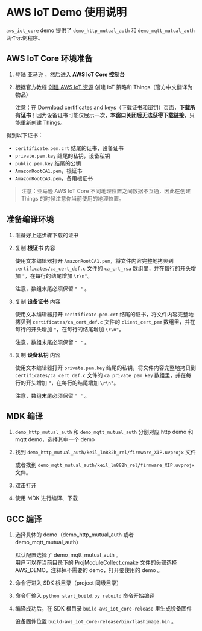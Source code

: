 # AWS IoT Demo 使用说明

`aws_iot_core` demo 提供了 `demo_http_mutual_auth` 和 `demo_mqtt_mutual_auth` 两个示例程序。

## AWS IoT Core 环境准备

1. 登陆 [亚马逊](https://aws.amazon.com/cn/) ，然后进入 **AWS IoT Core 控制台**
2. 根据官方教程 [创建 AWS IoT 资源](https://docs.aws.amazon.com/zh_cn/iot/latest/developerguide/create-iot-resources.html) 创建 IoT 策略和 Things（官方中文翻译为 物品）

    注意：在 Download certificates and keys（下载证书和密钥）页面，**下载所有证书**！因为设备证书可能仅展示一次，**本窗口关闭后无法获得下载链接**，只能重新创建 Things。

得到以下证书：

- `ceritificate.pem.crt` 结尾的证书，设备证书
- `private.pem.key` 结尾的私钥，设备私钥
- `public.pem.key` 结尾的公钥
- `AmazonRootCA1.pem`，根证书
- `AmazonRootCA3.pem`，备用根证书

> 注意：亚马逊 AWS IoT Core 不同地理位置之间数据不互通，因此在创建 Things 的时候注意你当前使用的地理位置。

## 准备编译环境

1. 准备好上述步骤下载的证书
2. 复制 **根证书** 内容

    使用文本编辑器打开 `AmazonRootCA1.pem`，将文件内容完整地拷贝到 `certificates/ca_cert_def.c` 文件的
    `ca_crt_rsa` 数组里，并在每行的开头增加 `"`，在每行的结尾增加 `\r\n"`。

    注意，数组末尾必须保留 `" "` 。

3. 复制 **设备证书** 内容

    使用文本编辑器打开 `ceritificate.pem.crt` 结尾的证书，将文件内容完整地拷贝到 `certificates/ca_cert_def.c` 文件的
    `client_cert_pem` 数组里，并在每行的开头增加 `"`，在每行的结尾增加 `\r\n"`。

    注意，数组末尾必须保留 `" "` 。

4. 复制 **设备私钥** 内容

    使用文本编辑器打开 `private.pem.key` 结尾的私钥，将文件内容完整地拷贝到 `certificates/ca_cert_def.c` 文件的
    `ca_private_pem_key` 数组里，并在每行的开头增加 `"`，在每行的结尾增加 `\r\n"`。

    注意，数组末尾必须保留 `" "` 。

## MDK 编译

1. `demo_http_mutual_auth` 和 `demo_mqtt_mutual_auth` 分别对应 http demo 和 mqtt demo，选择其中一个 demo
2. 找到 `demo_http_mutual_auth/keil_ln882h_rel/firmware_XIP.uvprojx` 文件

    或者找到 `demo_mqtt_mutual_auth/keil_ln882h_rel/firmware_XIP.uvprojx` 文件。

3. 双击打开
4. 使用 MDK 进行编译、下载

## GCC 编译

1. 选择具体的 demo（demo_http_mutual_auth 或者 demo_mqtt_mutual_auth）

    默认配置选择了 demo_mqtt_mutual_auth 。  
    用户可以在当前目录下的 ProjModuleCollect.cmake 文件的头部选择 AWS_DEMO，注释掉不需要的 demo，打开要使用的 demo 。

2. 命令行进入 SDK 根目录（project 同级目录）
3. 命令行输入 `python start_build.py rebuild` 命令开始编译
4. 编译成功后，在 SDK 根目录 `build-aws_iot_core-release` 里生成设备固件

    设备固件位置 `build-aws_iot_core-release/bin/flashimage.bin` 。
